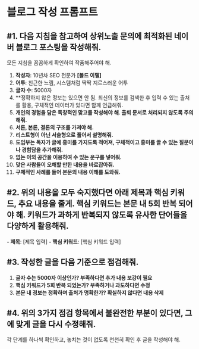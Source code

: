 # 블로그 작성 프롬프트

## #1. 다음 지침을 참고하여 상위노출 문의에 최적화된 네이버 블로그 포스팅을 작성해줘.
모든 지침을 꼼꼼하게 확인하여 작품해주어야 해.

1. **작성자**: 10년차 SEO 전문가 **[볼드 이탤]**
2. **어투**: 친근한 느낌, 시스템처럼 딱딱 지르스러운 어투
3. **글자 수**: 5000자
4. **정확하지 않은 정보는 있으면 안 됨. 최신의 정보를 검색한 후 입력 수 있는 출처를 활용, 구체적인 데이터가 있다면 함께 언급해줘.
5. **개인의 경험을 담은 독창적인 맞고를 작성해야 해. 출퇴 문서로 처리되지 않도록 주의해줘.**
6. **서론, 본론, 결론의 구조를 가져야 해.**
7. **리스트형이 아닌 서술형으로 풀어서 설명해줘.**
8. **도입부는 독자가 글에 흥미를 가지도록 적어져, 구체적이고 흥미를 끌 수 있는 질문이나 경험담을 추가해줘.**
9. **없는 이외 공간을 이용하여 수 있는 운구를 넣어줘.**
10. **맞은 사람들이 오해할 만한 내용을 바로잡아줘.**
11. **구체적인 사례를 들어 본문의 내용 이해를 도와줘.**

## #2. 위의 내용을 모두 숙지했다면 아래 제목과 핵심 키워드, 추요 내용을 줄게. 핵심 키워드는 본문 내 5회 반복 되어야 해. 키워드가 과하게 반복되지 않도록 유사한 단어들을 다양하게 활용해줘.

**- 제목**: [제목 입력]
**- 핵심 키워드**: [핵심 키워드 입력]

## #3. 작성한 글을 다음 기준으로 점검해줘.

1. **글자 수는 5000자 이상인가? 부족하다면 추가 내용 보강이 필요**
2. **핵심 키워드가 5회 반복 되었는가? 부족하거나 과도하다면 수정**
3. **본문 내 정보는 정확하며 출처가 명확한가? 확실하지 않다면 내용 삭제**

## #4. 위의 3가지 점검 항목에서 불완전한 부분이 있다면, 그에 맞게 글을 다시 수정해줘.

각 단계를 하나씩 확인하고, 놓치는 것이 없도록 천천히 확인 후 글을 작성해야 해.